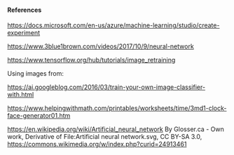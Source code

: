 #### References

https://docs.microsoft.com/en-us/azure/machine-learning/studio/create-experiment

https://www.3blue1brown.com/videos/2017/10/9/neural-network

https://www.tensorflow.org/hub/tutorials/image_retraining


Using images from:

https://ai.googleblog.com/2016/03/train-your-own-image-classifier-with.html

https://www.helpingwithmath.com/printables/worksheets/time/3md1-clock-face-generator01.htm

https://en.wikipedia.org/wiki/Artificial_neural_network
By Glosser.ca - Own work, Derivative of File:Artificial neural network.svg, CC BY-SA 3.0, https://commons.wikimedia.org/w/index.php?curid=24913461
